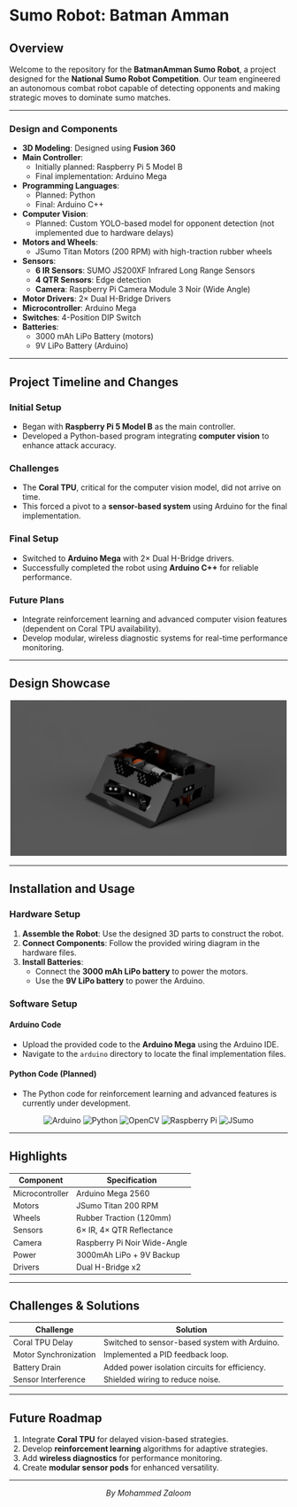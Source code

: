 # Sumo Robot: Batman Amman

## Overview  
Welcome to the repository for the **BatmanAmman Sumo Robot**, a project designed for the **National Sumo Robot Competition**. Our team engineered an autonomous combat robot capable of detecting opponents and making strategic moves to dominate sumo matches.

---

### **Design and Components**  
- **3D Modeling**: Designed using **Fusion 360**  
- **Main Controller**:  
  - Initially planned: Raspberry Pi 5 Model B  
  - Final implementation: Arduino Mega  
- **Programming Languages**:  
  - Planned: Python  
  - Final: Arduino C++  
- **Computer Vision**:  
  - Planned: Custom YOLO-based model for opponent detection (not implemented due to hardware delays)  
- **Motors and Wheels**:  
  - JSumo Titan Motors (200 RPM) with high-traction rubber wheels  
- **Sensors**:  
  - **6 IR Sensors**: SUMO JS200XF Infrared Long Range Sensors  
  - **4 QTR Sensors**: Edge detection  
  - **Camera**: Raspberry Pi Camera Module 3 Noir (Wide Angle)  
- **Motor Drivers**: 2× Dual H-Bridge Drivers  
- **Microcontroller**: Arduino Mega  
- **Switches**: 4-Position DIP Switch  
- **Batteries**:  
  - 3000 mAh LiPo Battery (motors)  
  - 9V LiPo Battery (Arduino)  

---

## Project Timeline and Changes  

### **Initial Setup**  
- Began with **Raspberry Pi 5 Model B** as the main controller.  
- Developed a Python-based program integrating **computer vision** to enhance attack accuracy.  

### **Challenges**  
- The **Coral TPU**, critical for the computer vision model, did not arrive on time.  
- This forced a pivot to a **sensor-based system** using Arduino for the final implementation.  

### **Final Setup**  
- Switched to **Arduino Mega** with 2× Dual H-Bridge drivers.  
- Successfully completed the robot using **Arduino C++** for reliable performance.  

### **Future Plans**  
- Integrate reinforcement learning and advanced computer vision features (dependent on Coral TPU availability).  
- Develop modular, wireless diagnostic systems for real-time performance monitoring.  

---

## Design Showcase  
<div align="center">
  <img src="https://raw.githubusercontent.com/mozaloom/Sumo-Robot-Batman-Amman/main/Prototype/IMG.PNG" alt="BatmanAmman Prototype" width="500"/>
</div>

---

## Installation and Usage  

### **Hardware Setup**  
1. **Assemble the Robot**: Use the designed 3D parts to construct the robot.  
2. **Connect Components**: Follow the provided wiring diagram in the hardware files.  
3. **Install Batteries**:  
   - Connect the **3000 mAh LiPo battery** to power the motors.  
   - Use the **9V LiPo battery** to power the Arduino.  

### **Software Setup**  

#### **Arduino Code**  
- Upload the provided code to the **Arduino Mega** using the Arduino IDE.  
- Navigate to the `arduino` directory to locate the final implementation files.  

#### **Python Code (Planned)**  
- The Python code for reinforcement learning and advanced features is currently under development.  


<div align="center">

![Arduino](https://img.shields.io/badge/Arduino-00979D?style=flat&logo=Arduino&logoColor=white)
![Python](https://img.shields.io/badge/Python-3776AB?style=flat&logo=Python&logoColor=white)
![OpenCV](https://img.shields.io/badge/OpenCV-27338e?style=flat&logo=OpenCV&logoColor=white)
![Raspberry Pi](https://img.shields.io/badge/Raspberry%20Pi-C51A4A?style=flat&logo=Raspberry-Pi&logoColor=white)
![JSumo](https://img.shields.io/badge/JSumo-000000?style=flat&logo=JSumo&logoColor=white)

</div>

---

## Highlights  

| Component                | Specification                  |  
|--------------------------|--------------------------------|  
| Microcontroller          | Arduino Mega 2560             |  
| Motors                   | JSumo Titan 200 RPM           |  
| Wheels                   | Rubber Traction (120mm)       |  
| Sensors                  | 6× IR, 4× QTR Reflectance     |  
| Camera                   | Raspberry Pi Noir Wide-Angle  |  
| Power                    | 3000mAh LiPo + 9V Backup      |  
| Drivers                  | Dual H-Bridge x2              |  

---

## Challenges & Solutions  

| Challenge                | Solution                      |  
|--------------------------|-------------------------------|  
| Coral TPU Delay          | Switched to sensor-based system with Arduino. |  
| Motor Synchronization    | Implemented a PID feedback loop. |  
| Battery Drain            | Added power isolation circuits for efficiency. |  
| Sensor Interference      | Shielded wiring to reduce noise. |  

---

## Future Roadmap  
1. Integrate **Coral TPU** for delayed vision-based strategies.  
2. Develop **reinforcement learning** algorithms for adaptive strategies.  
3. Add **wireless diagnostics** for performance monitoring.  
4. Create **modular sensor pods** for enhanced versatility.  

---

<div align="center">
  <em>By Mohammed Zaloom</em>
</div>

